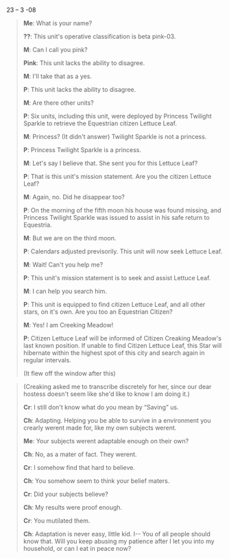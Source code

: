 <link rel="stylesheet" type="text/css" href="//fonts.googleapis.com/css?family=Herr+Von+Muellerhoff" />

23 – 3 -08

>
>**Me**: What is your name?
>
>**??**: This unit's operative classification is beta pink-03.
>
>**M**: Can I call you pink?
>
>**Pink**: This unit lacks the ability to disagree.
>
>**M**: I'll take that as a yes.
>
>**P**: This unit lacks the ability to disagree.
>
>**M**: Are there other units?
>
>**P**: Six units, including this unit, were deployed by Princess Twilight Sparkle to retrieve the Equestrian citizen Lettuce Leaf.
>
>**M**: Princess? (It didn't answer) Twilight Sparkle is not a princess.
>
>**P**: Princess Twilight Sparkle is a princess.
>
>**M**: Let's say I believe that. She sent you for this Lettuce Leaf?
>
>**P**: That is this unit's mission statement. Are you the citizen Lettuce Leaf?
>
>**M**: Again, no. Did he disappear too?
>
>**P**: On the morning of the fifth moon his house was found missing, and Princess Twilight Sparkle was issued to assist in his safe return to Equestria.
>
>**M**: But we are on the third moon.
>
>**P**: Calendars adjusted previsorily. This unit will now seek Lettuce Leaf.
>
>**M**: Wait! Can't you help me?
>
>**P**: This unit's mission statement is to seek and assist Lettuce Leaf.
>
>**M**: I can help you search him.
>
>**P**: This unit is equipped to find citizen Lettuce Leaf, and all other stars, on it's own. Are you too an Equestrian Citizen?
>
>**M**: Yes! I am Creeking Meadow!
>
>**P**: Citizen Lettuce Leaf will be informed of Citizen Creaking Meadow's last known position. If unable to find Citizen Lettuce Leaf, this Star will hibernate within the highest spot of this city and search again in regular intervals.
>
>(It flew off the window after this)


>(Creaking asked me to transcribe discretely for her, since our dear hostess doesn't seem like she'd like to know I am doing it.)
>
>
>**Cr**: I still don't know what do you mean by “Saving” us.
>
>**Ch**: Adapting. Helping you be able to survive in a environment you crearly werent made for, like my own subjects werent.
>
>**Me**: Your subjects werent adaptable enough on their own?
>
>**Ch**: No, as a mater of fact. They werent.
>
>**Cr**: I somehow find that hard to believe.
>
>**Ch**: You somehow seem to think your belief maters.
>
>**Cr**: Did your subjects believe?
>
>**Ch**: My results were proof enough.
>
>**Cr**: You mutilated them.
>
>**Ch**: Adaptation is never easy, little kid. I-- You of all people should know that. Will you keep abusing my patience after I let you into my household, or can I eat in peace now?